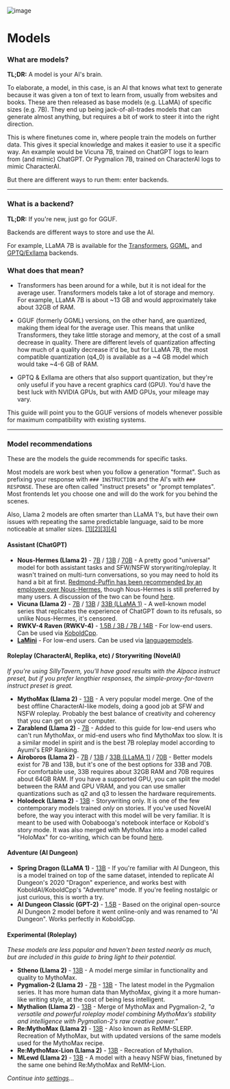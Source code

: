![image](https://user-images.githubusercontent.com/55674863/230696024-98ce9e16-f558-4402-ac43-0e7f960c118c.png)

# Models

### What are models?

**TL;DR:** A model is your AI's brain.

To elaborate, a model, in this case, is an AI that knows what text to generate because it was given a ton of text to learn from, usually from websites and books. These are then released as base models (e.g. LLaMA) of specific sizes (e.g. 7B). They end up being jack-of-all-trades models that can generate almost anything, but requires a bit of work to steer it into the right direction.

This is where finetunes come in, where people train the models on further data. This gives it special knowledge and makes it easier to use it a specific way. An example would be Vicuna 7B, trained on ChatGPT logs to learn from (and mimic) ChatGPT. Or Pygmalion 7B, trained on CharacterAI logs to mimic CharacterAI.

But there are different ways to run them: enter backends.

* * *

### What is a backend?

**TL;DR:** If you're new, just go for GGUF.

Backends are different ways to store and use the AI. 

For example, LLaMA 7B is available for the [Transformers](https://huggingface.co/decapoda-research/llama-7b-hf), [GGML](https://huggingface.co/TheBloke/LLaMa-7B-GGML), and [GPTQ/Exllama](https://huggingface.co/camelids/llama-7b-int4-gptq-groupsize128-safetensors/tree/main) backends.

### What does that mean?

- Transformers has been around for a while, but it is not ideal for the average user. Transformers models take a lot of storage and memory. For example, LLaMA 7B is about ~13 GB and would approximately take about 32GB of RAM.

- GGUF (formerly GGML) versions, on the other hand, are quantized, making them ideal for the average user. This means that unlike Transformers, they take little storage and memory, at the cost of a small decrease in quality. There are different levels of quantization affecting how much of a quality decrease it'd be, but for LLaMA 7B, the most compatible quantization (q4_0) is available as a ~4 GB model which would take ~4-6 GB of RAM.

- GPTQ & Exllama are others that also support quantization, but they're only useful if you have a recent graphics card (GPU). You'd have the best luck with NVIDIA GPUs, but with AMD GPUs, your mileage may vary.

This guide will point you to the GGUF versions of models whenever possible for maximum compatibility with existing systems.

* * *

### Model recommendations

These are the models the guide recommends for specific tasks.

Most models are work best when you follow a generation "format". Such as prefixing your response with `### INSTRUCTION` and the AI's with `### RESPONSE`. These are often called "instruct presets" or "prompt templates". Most frontends let you choose one and will do the work for you behind the scenes.

Also, Llama 2 models are often smarter than LLaMA 1's, but have their own issues with repeating the same predictable language, said to be more noticeable at smaller sizes. [[1]](https://old.reddit.com/r/LocalLLaMA/comments/155vy0k/llama_2_too_repetitive/)[[2]](https://old.reddit.com/r/LocalLLaMA/comments/15gp9fq/chronos13bv2_llama_2_roleplay_storywriting_and/junbr4x/)[[3]](https://old.reddit.com/r/LocalLLaMA/comments/15k07ba/anyone_else_is_getting_problems_with_repetition/)[[4]](https://old.reddit.com/r/LocalLLaMA/comments/15pa5zd/i_think_im_ready_to_call_llama2_almost_unusable/)

#### Assistant (ChatGPT)
- **Nous-Hermes (Llama 2)** - [7B](https://huggingface.co/TheBloke/Nous-Hermes-Llama-2-7B-GGUF) / [13B](https://huggingface.co/TheBloke/Nous-Hermes-Llama2-GGUF) / [70B](https://huggingface.co/TheBloke/Nous-Hermes-Llama2-70B-GGUF) - A pretty good "universal" model for both assistant tasks and SFW/NSFW storywriting/roleplay. It wasn't trained on multi-turn conversations, so you may need to hold its hand a bit at first. [Redmond-Puffin has been recommended by an employee over Nous-Hermes](https://old.reddit.com/r/LocalLLaMA/comments/155wwrj/noushermesllama2_13b_released_beats_previous/jt20234/), though Nous-Hermes is still preferred by many users. A discussion of the two can be found [here](https://old.reddit.com/r/LocalLLaMA/comments/158j9r9/nous_hermes_llama2_vs_redmond_puffin_13b/).
- **Vicuna (Llama 2)** - [7B](https://huggingface.co/TheBloke/vicuna-7B-v1.5-GGUF) / [13B](https://huggingface.co/TheBloke/vicuna-13B-v1.5-GGUF) / [33B (LLaMA 1)](https://huggingface.co/TheBloke/vicuna-33B-GGML) - A well-known model series that replicates the experience of ChatGPT down to its refusals, so unlike Nous-Hermes, it's censored.
- **RWKV-4 Raven (RWKV-4)** - [1.5B / 3B / 7B / 14B](https://huggingface.co/latestissue/rwkv-4-raven-ggml-quantized/tree/main) - For low-end users. Can be used via [KoboldCpp](https://github.com/LostRuins/koboldcpp).
- **[LaMini](https://github.com/mbzuai-nlp/lamini-lm#models)** - For low-end users. Can be used via [languagemodels](https://github.com/jncraton/languagemodels).

#### Roleplay (CharacterAI, Replika, etc) / Storywriting (NovelAI)
*If you're using SillyTavern, you'll have good results with the Alpaca instruct preset, but if you prefer lengthier responses, the simple-proxy-for-tavern instruct preset is great.*
- **MythoMax (Llama 2)** - [13B](https://huggingface.co/TheBloke/MythoMax-L2-13B-GGUF) - A very popular model merge. One of the best offline CharacterAI-like models, doing a good job at SFW and NSFW roleplay. Probably the best balance of creativity and coherency that you can get on your computer.
- **Zarablend (Llama 2)** - [7B](https://huggingface.co/TheBloke/Zarablend-L2-7B-GGUF) - Added to this guide for low-end users who can't run MythoMax, or mid-end users who find MythoMax too slow. It is a similar model in spirit and is the best 7B roleplay model according to Ayumi's ERP Ranking.
- **Airoboros (Llama 2)** - [7B](https://huggingface.co/TheBloke/Airoboros-L2-7B-2.1-GGUF) / [13B](https://huggingface.co/TheBloke/Airoboros-L2-13B-2.1-GGUF) / [33B (LLaMA 1)](https://huggingface.co/TheBloke/Airoboros-33B-2.1-GGUF) / [70B](https://huggingface.co/TheBloke/Airoboros-L2-70B-2.1-GGUF) - Better models exist for 7B and 13B, but it's one of the best options for 33B and 70B. For comfortable use, 33B requires about 32GB RAM and 70B requires about 64GB RAM. If you have a supported GPU, you can split the model between the RAM and GPU VRAM, and you can use smaller quantizations such as q2 and q3 to lessen the hardware requirements.
- **Holodeck (Llama 2)** - [13B](https://huggingface.co/KoboldAI/LLAMA2-13B-Holodeck-1-GGML) - Storywriting only. It is one of the few contemporary models trained _only_ on stories. If you've used NovelAI before, the way you interact with this model will be very familiar. It is meant to be used with Oobabooga's notebook interface or Kobold's story mode. It was also merged with MythoMax into a model called "HoloMax" for co-writing, which can be found [here](https://huggingface.co/KoboldAI/LLaMA2-13B-Holomax-GGML).

#### Adventure (AI Dungeon)
- **Spring Dragon (LLaMA 1)** - [13B](https://huggingface.co/TheBloke/Spring-Dragon-GGUF) - If you're familiar with AI Dungeon, this is a model trained on top of the same dataset, intended to replicate AI Dungeon's 2020 "Dragon" experience, and works best with KoboldAI/KoboldCpp's "Adventure" mode. If you're feeling nostalgic or just curious, this is worth a try.
- **AI Dungeon Classic (GPT-2)** - [1.5B](https://huggingface.co/Henk717/ai-dungeon2-classic-ggml) - Based on the original open-source AI Dungeon 2 model before it went online-only and was renamed to "AI Dungeon". Works perfectly in KoboldCpp.

#### Experimental (Roleplay)
*These models are less popular and haven't been tested nearly as much, but are included in this guide to bring light to their potential.*
- **Stheno (Llama 2)** - [13B](https://huggingface.co/TheBloke/Stheno-L2-13B-GGUF) - A model merge similar in functionality and quality to MythoMax.
- **Pygmalion-2 (Llama 2)** - [7B](https://huggingface.co/TheBloke/Pygmalion-2-13B-GGUF) - [13B](https://huggingface.co/TheBloke/Pygmalion-2-13B-GGUF) - The latest model in the Pygmalion series. It has more human data than MythoMax, giving it a more human-like writing style, at the cost of being less intelligent.
- **Mythalion (Llama 2)** - [13B](https://huggingface.co/TheBloke/Mythalion-13B-GGUF) - Merge of MythoMax and Pygmalion-2, *"a versatile and powerful roleplay model combining MythoMax’s stability and intelligence with Pygmalion-2’s raw creative power."*
- **Re:MythoMax (Llama 2)** - [13B](https://huggingface.co/Undi95/ReMM-v2-L2-13B-GGUF) - Also known as ReMM-SLERP. Recreation of MythoMax, but with updated versions of the same models used for the MythoMax recipe.
- **Re:MythoMax-Lion (Llama 2)** - [13B](https://huggingface.co/Undi95/ReMM-Lion-13B-GGUF) - Recreation of Mythalion.
- **MLewd (Llama 2)** - [13B](https://huggingface.co/Undi95/MLewd-L2-13B-v2-3-GGUF) - A model with a heavy NSFW bias, finetuned by the same one behind Re:MythoMax and ReMM-Lion.

*Continue into [settings](settings.md)...*
